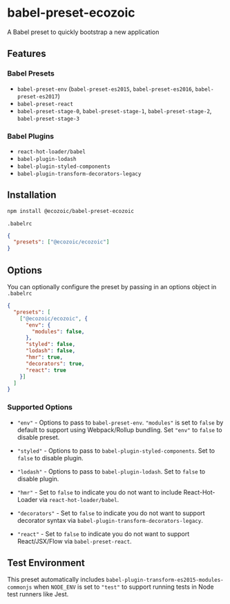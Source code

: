 # babel-preset-ecozoic

A Babel preset to quickly bootstrap a new application

## Features
### Babel Presets
* `babel-preset-env` (`babel-preset-es2015`, `babel-preset-es2016`, `babel-preset-es2017`)
* `babel-preset-react`
* `babel-preset-stage-0`, `babel-preset-stage-1`, `babel-preset-stage-2`, `babel-preset-stage-3`

### Babel Plugins
* `react-hot-loader/babel`
* `babel-plugin-lodash`
* `babel-plugin-styled-components`
* `babel-plugin-transform-decorators-legacy`

## Installation
```bash
npm install @ecozoic/babel-preset-ecozoic
```

`.babelrc`
```json
{
  "presets": ["@ecozoic/ecozoic"]
}
```

## Options
You can optionally configure the preset by passing in an options object in `.babelrc`
```json
{
  "presets": [
    ["@ecozoic/ecozoic", {
      "env": {
        "modules": false,
      },
      "styled": false,
      "lodash": false,
      "hmr": true,
      "decorators": true,
      "react": true
    }]
  ]
}
```

### Supported Options
* `"env"` - Options to pass to `babel-preset-env`. `"modules"` is set to `false` by default to support using Webpack/Rollup bundling. Set `"env"` to `false` to disable preset.

* `"styled"` - Options to pass to `babel-plugin-styled-components`. Set to `false` to disable plugin.

* `"lodash"` - Options to pass to `babel-plugin-lodash`. Set to `false` to disable plugin.

* `"hmr"` - Set to `false` to indicate you do not want to include React-Hot-Loader via `react-hot-loader/babel`.

* `"decorators"` - Set to `false` to indicate you do not want to support decorator syntax via `babel-plugin-transform-decorators-legacy`.

* `"react"` - Set to `false` to indicate you do not want to support React/JSX/Flow via `babel-preset-react`.

## Test Environment
This preset automatically includes `babel-plugin-transform-es2015-modules-commonjs` when `NODE_ENV` is set to `"test"` to support running tests in Node test runners like Jest.

